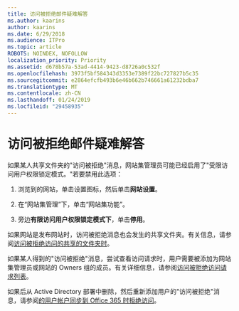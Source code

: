 ```yaml
---
title: 访问被拒绝邮件疑难解答
ms.author: kaarins
author: kaarins
ms.date: 6/29/2018
ms.audience: ITPro
ms.topic: article
ROBOTS: NOINDEX, NOFOLLOW
localization_priority: Priority
ms.assetid: d678b57a-53ad-4414-9423-d8726a0c532f
ms.openlocfilehash: 3973f5bf584343d3353e7389f22bc727827b5c35
ms.sourcegitcommit: e2864efcfb493b6e46b662b746661a61232bdba7
ms.translationtype: MT
ms.contentlocale: zh-CN
ms.lasthandoff: 01/24/2019
ms.locfileid: "29458935"
---
```

# <a name="troubleshoot-access-denied-messages"></a>访问被拒绝邮件疑难解答

如果某人共享文件夹的"访问被拒绝"消息，网站集管理员可能已经启用了"受限访问用户权限锁定模式。"若要禁用此选项： 
  
1. 浏览到的网站，单击设置图标，然后单击**网站设置**。
    
2. 在“网站集管理”下，单击“网站集功能”。
    
3. 旁边**有限访问用户权限锁定模式下**，单击**停用**。
    
如果网站是发布网站时，访问被拒绝消息也会发生的共享文件夹。有关信息，请参阅[访问被拒绝访问的共享的文件夹时](https://go.microsoft.com/fwlink/?linkid=2004317)。
  
如果某人得到的"访问被拒绝"消息，尝试查看访问请求时，用户需要被添加为网站集管理员或网站的 Owners 组的成员。有关详细信息，请参阅[访问被拒绝访问请求列表](https://go.microsoft.com/fwlink/?linkid=2004220)。
  
如果后从 Active Directory 部署中删除，然后重新添加用户的"访问被拒绝"消息，请参阅[的用户帐户同步到 Office 365 时拒绝访问](https://go.microsoft.com/fwlink/?linkid=2004318)。
  

